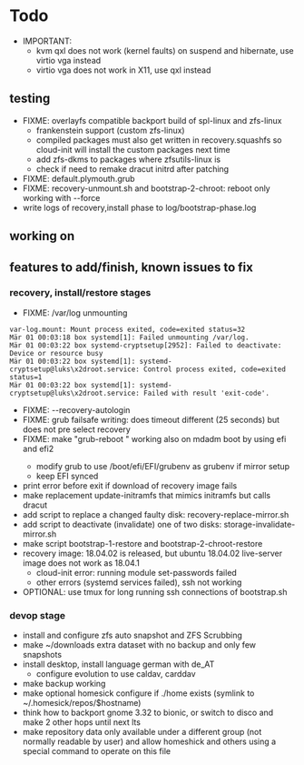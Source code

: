 # Todo

+ IMPORTANT: 
    + kvm qxl does not work (kernel faults) on suspend and hibernate, use virtio vga instead
    + virtio vga does not work in X11, use qxl instead

## testing

+ FIXME: overlayfs compatible backport build of spl-linux and zfs-linux
  + frankenstein support (custom zfs-linux)
  + compiled packages must also get written in recovery.squashfs so cloud-init will install the custom packages next time
  + add zfs-dkms to packages where zfsutils-linux is
  + check if need to remake dracut initrd after patching
+ FIXME: default.plymouth.grub
+ FIXME: recovery-unmount.sh and bootstrap-2-chroot: reboot only working with --force
+ write logs of recovery,install phase to log/bootstrap-phase.log

## working on

## features to add/finish, known issues to fix

### recovery, install/restore stages
+ FIXME: /var/log unmounting
```
var-log.mount: Mount process exited, code=exited status=32
Mär 01 00:03:18 box systemd[1]: Failed unmounting /var/log.
Mär 01 00:03:22 box systemd-cryptsetup[2952]: Failed to deactivate: Device or resource busy
Mär 01 00:03:22 box systemd[1]: systemd-cryptsetup@luks\x2droot.service: Control process exited, code=exited status=1
Mär 01 00:03:22 box systemd[1]: systemd-cryptsetup@luks\x2droot.service: Failed with result 'exit-code'.
```
+ FIXME: --recovery-autologin
+ FIXME: grub failsafe writing: does timeout different (25 seconds) but does not pre select recovery
+ FIXME: make "grub-reboot <entry>" working also on mdadm boot by using efi and efi2
    + modify grub to use /boot/efi/EFI/grubenv as grubenv if mirror setup
    + keep EFI synced
+ print error before exit if download of recovery image fails
+ make replacement update-initramfs that mimics initramfs but calls dracut
+ add script to replace a changed faulty disk: recovery-replace-mirror.sh
+ add script to deactivate (invalidate) one of two disks: storage-invalidate-mirror.sh
+ make script bootstrap-1-restore and bootstrap-2-chroot-restore
+ recovery image: 18.04.02 is released, but ubuntu 18.04.02 live-server image does not work as 18.04.1
    + cloud-init error: running module set-passwords failed
    + other errors (systemd services failed), ssh not working
+ OPTIONAL: use tmux for long running ssh connections of bootstrap.sh

### devop stage
+ install and configure zfs auto snapshot and ZFS Scrubbing
+ make ~/downloads extra dataset with no backup and only few snapshots
+ install desktop, install language german with de_AT
    + configure evolution to use caldav, carddav
+ make backup working
+ make optional homesick configure if ./home exists (symlink to ~/.homesick/repos/$hostname)
+ think how to backport gnome 3.32 to bionic, or switch to disco and make 2 other hops until next lts
+ make repository data only available under a different group (not normally readable by user) and allow homeshick and others using a special command to operate on this file
